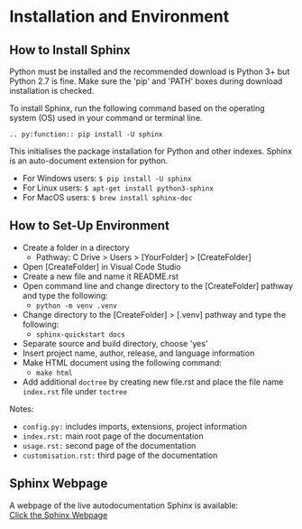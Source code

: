 Installation and Environment
====================================

How to Install Sphinx
-------------------------

Python must be installed and the recommended download is Python 3+ but Python 2.7 is fine. Make sure the 'pip' and 'PATH' boxes during download installation is checked.

To install Sphinx, run the following command based on the operating system (OS) used in your command or terminal line.

``.. py:function:: pip install -U sphinx``

This initialises the package installation for Python and other indexes. Sphinx is an auto-document extension for python.

- For Windows users:
    ``$ pip install -U sphinx``
- For Linux users:
    ``$ apt-get install python3-sphinx``
- For MacOS users:
    ``$ brew install sphinx-doc``


How to Set-Up Environment
---------------------------
* Create a folder in a directory
    * Pathway: C Drive > Users > [YourFolder] > [CreateFolder]
* Open [CreateFolder] in Visual Code Studio
* Create a new file and name it README.rst 
* Open command line and change directory to the [CreateFolder] pathway and type the following:
    * ``python -m venv .venv``
* Change directory to the [CreateFolder] > [.venv] pathway and type the following:
    * ``sphinx-quickstart docs``
* Separate source and build directory, choose 'yes'
* Insert project name, author, release, and language information
* Make HTML document using the following command:
    * ``make html``
* Add additional ``doctree`` by creating new file.rst and place the file name ``index.rst`` file under ``toctree``

Notes:
- ``config.py:`` includes imports, extensions, project information
- ``index.rst:`` main root page of the documentation
- ``usage.rst:`` second page of the documentation 
- ``customisation.rst:`` third page of the documentation

## Sphinx Webpage

A webpage of the live autodocumentation Sphinx is available:  
[Click the Sphinx Webpage](https://actuallyvee.github.io/Sphinx/)  

